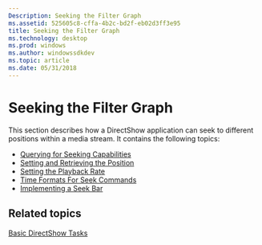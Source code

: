 ```yaml
---
Description: Seeking the Filter Graph
ms.assetid: 525605c8-cffa-4b2c-bd2f-eb02d3ff3e95
title: Seeking the Filter Graph
ms.technology: desktop
ms.prod: windows
ms.author: windowssdkdev
ms.topic: article
ms.date: 05/31/2018
---
```


# Seeking the Filter Graph

This section describes how a DirectShow application can seek to different positions within a media stream. It contains the following topics:

-   [Querying for Seeking Capabilities](querying-for-seeking-capabilities.md)
-   [Setting and Retrieving the Position](setting-and-retrieving-the-position.md)
-   [Setting the Playback Rate](setting-the-playback-rate.md)
-   [Time Formats For Seek Commands](time-formats-for-seek-commands.md)
-   [Implementing a Seek Bar](implementing-a-seek-bar.md)

## Related topics

<dl> <dt>

[Basic DirectShow Tasks](basic-directshow-tasks.md)
</dt> </dl>

 

 



